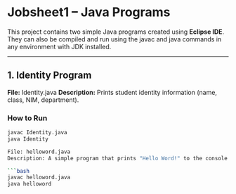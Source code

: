 # Jobsheet1 – Java Programs

This project contains two simple Java programs created using **Eclipse IDE**.  
They can also be compiled and run using the javac and java commands in any environment with JDK installed.

---

## 1. Identity Program
**File:** Identity.java 
**Description:** Prints student identity information (name, class, NIM, department).
### How to Run
```bash
javac Identity.java
java Identity

File: helloword.java
Description: A simple program that prints "Hello Word!" to the console.

```bash
javac helloword.java
java helloword
